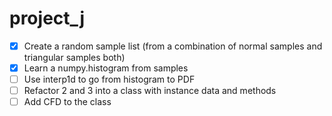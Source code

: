 # project_j
 
* [x] Create a random sample list (from a combination of normal samples and triangular samples both)
* [x] Learn a numpy.histogram from samples
* [ ] Use interp1d to go from histogram to PDF
* [ ] Refactor 2 and 3 into a class with instance data and methods
* [ ] Add CFD to the class
